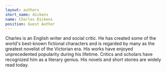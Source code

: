 ```yaml
---
layout: authors
short_name: dickens
name: Charles Dickens
position: Guest Author
---
```


Charles is an English writer and social critic.<!--more--> He has created some of the
world's best-known fictional characters and is regarded by many as the greatest
novelist of the Victorian era. His works have enjoyed unprecedented popularity
during his lifetime. Critics and scholars have recognized him as a literary
genius. His novels and short stories are widely read today.
